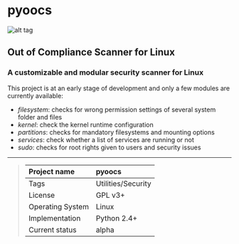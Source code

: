 # pyoocs

![alt tag](https://madrisan.files.wordpress.com/2015/09/pyoocs-logo.png)

## Out of Compliance Scanner for Linux

### A customizable and modular security scanner for Linux

This project is at an early stage of development and only a few modules are currently available:

* *filesystem*: checks for wrong permission settings of several system folder and files
* *kernel*: check the kernel runtime configuration
* *partitions*: checks for mandatory filesystems and mounting options
* *services*: check whether a list of services are running or not
* *sudo*: checks for root rights given to users and security issues

---

> Project name | pyoocs
> :--- | :---
> Tags | Utilities/Security
> License | GPL v3+
> Operating System | Linux
> Implementation | Python 2.4+
> Current status | alpha

